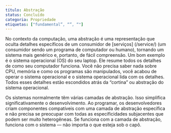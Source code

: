 ```yaml
---
título: Abstração
status: Concluído
categoria: Propriedade
etiquetas: ["fundamental”, “”, “"]
---
```


No contexto da computação, uma abstração é uma representação que 
oculta detalhes específicos de um consumidor de [serviços] (/service/) 
(um consumidor sendo um programa de computador ou humano), 
tornando um sistema mais genérico e, portanto, de fácil compreensão. 
Um bom exemplo é o sistema operacional (OS) do seu laptop. 
Ele resume todos os detalhes de como seu computador funciona. 
Você não precisa saber nada sobre CPU, memória e como os programas são manipulados, 
você acabou de operar o sistema operacional e o sistema operacional lida com os detalhes. 
Todos esses detalhes estão escondidos atrás da “cortina” ou abstração do sistema operacional. 

Os sistemas normalmente têm várias camadas de abstração. 
Isso simplifica significativamente o desenvolvimento. 
Ao programar, os desenvolvedores criam componentes compatíveis com uma camada de abstração específica e 
não precisa se preocupar com todas as especificidades subjacentes que podem ser muito heterogêneas. 
Se funciona com a camada de abstração, funciona com o sistema 
— não importa o que esteja sob o capô. 
